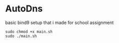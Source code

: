 # AutoDns
basic bind9 setup that i made for school assignment

```
sudo chmod +x main.sh
sudo ./main.sh
```
